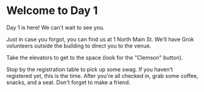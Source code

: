 # Welcome to Day 1

Day 1 is here! We can't wait to see you.

Just in case you forgot, you can find us at 1 North Main St. We'll have Grok volunteers outside the building to direct you to the venue.

Take the elevators to get to the space (look for the "Clemson" button).

Stop by the registration table to pick up some swag. If you haven't registered yet, this is the time. After you're all checked in, grab some coffee, snacks, and a seat. Don't forget to make a friend.

